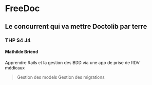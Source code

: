 # FreeDoc
## Le concurrent qui va mettre Doctolib par terre

### THP S4 J4
#### Mathilde Briend

Apprendre Rails et la gestion des BDD via une app de prise de RDV médicaux
> Gestion des models
> Gestion des migrations



